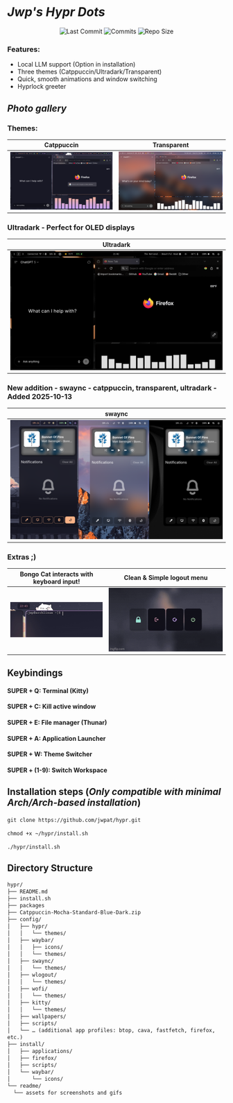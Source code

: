 # *Jwp's Hypr Dots*
<div align="center">

![Last Commit](https://img.shields.io/github/last-commit/JwpAT/hypr?style=for-the-badge&label=LAST%20COMMIT&logo=git&logoColor=white&labelColor=1f2430&color=8bd5f7)
![Commits](https://img.shields.io/github/commit-activity/y/JwpAT/hypr?style=for-the-badge&label=COMMITS&logo=git&logoColor=white&labelColor=1f2430&color=f5a97f)
![Repo Size](https://img.shields.io/github/repo-size/JwpAT/hypr?style=for-the-badge&label=REPO%20SIZE&logo=github&logoColor=white&labelColor=1f2430&color=a6da95)

</div>

### Features:
* Local LLM support (Option in installation)
* Three themes (Catppuccin/Ultradark/Transparent)
* Quick, smooth animations and window switching
* Hyprlock greeter

## *Photo gallery*
### Themes:
| Catppuccin | Transparent |
|------------|-------------|
| ![Catppuccin](https://github.com/JwpAT/hypr/blob/0b564e654e3c042671a784ec8cc1dd2ac3bbacb7/readme/catppuccin.png) | ![Transparent](https://github.com/JwpAT/hypr/blob/0b564e654e3c042671a784ec8cc1dd2ac3bbacb7/readme/transparent.png) | ![Ultradark](https://github.com/JwpAT/hypr/blob/0b564e654e3c042671a784ec8cc1dd2ac3bbacb7/readme/ultradark.png) |

### Ultradark - Perfect for OLED displays
| Ultradark |
|-----------|
![Ultradark](https://github.com/JwpAT/hypr/blob/0b564e654e3c042671a784ec8cc1dd2ac3bbacb7/readme/ultradark.png) |

### New addition - swaync - catppuccin, transparent, ultradark - Added 2025-10-13
| swaync |
|--------|
![swaync](https://github.com/JwpAT/hypr/blob/326c9c92529088e632695f2528807085f67a23d2/readme/swaync-themes.png) |

### Extras ;)
<div align="center">
   
| Bongo Cat interacts with keyboard input!| Clean & Simple logout menu |
|-----------------------------------------|---------------------------|
![BongoCat](https://github.com/JwpAT/hypr/blob/592ada4b6946f6422d93f4a80abad900706b2cde/readme/bongocat.gif) | ![Wlogout menu](https://github.com/JwpAT/hypr/blob/592ada4b6946f6422d93f4a80abad900706b2cde/readme/wlogout.gif) | 

</div>


## Keybindings
#### SUPER + Q: Terminal (Kitty)
#### SUPER + C: Kill active window
#### SUPER + E: File manager (Thunar)
#### SUPER + A: Application Launcher
#### SUPER + W: Theme Switcher
#### SUPER + (1-9): Switch Workspace

## Installation steps (*Only compatible with minimal Arch/Arch-based installation*)
   ``` git clone https://github.com/jwpat/hypr.git ```
   
   ``` chmod +x ~/hypr/install.sh ```
   
   ``` ./hypr/install.sh ```

## Directory Structure
  ```text
hypr/
├── README.md
├── install.sh
├── packages
├── Catppuccin-Mocha-Standard-Blue-Dark.zip
├── config/
│   ├── hypr/
│   │   └── themes/
│   ├── waybar/
│   │   ├── icons/
│   │   └── themes/
│   ├── swaync/
│   │   └── themes/
│   ├── wlogout/
│   │   └── themes/
│   ├── wofi/
│   │   └── themes/
│   ├── kitty/
│   │   └── themes/
│   ├── wallpapers/
│   ├── scripts/
│   └── … (additional app profiles: btop, cava, fastfetch, firefox, etc.)
├── install/
│   ├── applications/
│   ├── firefox/
│   ├── scripts/
│   └── waybar/
│       └── icons/
└── readme/
    └── assets for screenshots and gifs
```

